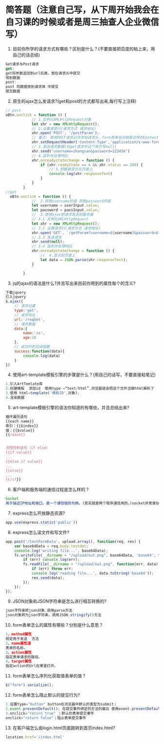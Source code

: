 # 简答题（注意自己写，从下周开始我会在自习课的时候或者是周三抽查人企业微信写）

1. 目前你所学的请求方式有哪些？区别是什么？(不要直接把百度的粘上来，用自己的话总结)
```js
Get请求与Post请求
get:
get将参数追加到url后面，放在请求头中提交
得到数据
post:
post 将数据放到请求体 中提交
提交数据
```

2. 原生的ajax怎么发请求?(get和post的方式都写出来,每行写上注释)
```js
// post
oBtn.onclick = function () {
            // 1.实例化XMLHttpRequest对象
            let xhr = new XMLHttpRequest();
            // 2.设置请求行(请求方式 请求地址)
            xhr.open('POST', '/postParam');
            // 重点: 使用POST请求必须添加请求头，form表单自动就是这样的Content-Type
            xhr.setRequestHeader('Content-Type','application/x-www-form-urlencoded');
            // 3.发送请求数据(在get请求中这个地方写null)
            xhr.send("username=zhangsan&password=123456")
            // 4.监听并处理响应
            xhr.onreadystatechange = function () {
                if (xhr.readyState == 4 && xhr.status == 200) {
                    // 5.把数据显示在页面上
                    console.log(xhr.responseText)
                }
            }
        }
//get
  oBtn.onclick = function () {
            //  2.获取username的值 获取password的值
            let username = userInput.value;
            let password = passInput.value;
            //  3.使用ajax把请求发送到服务器
            // 3.1 实例化XMLHttpRequest
            let xhr = new XMLHttpRequest();
            // 3.2 设置请求行(请求方式 请求地址)
            xhr.open('GET', `/getParam?username=${username}&password=${password}`);
            // 3.3 发送请求
            xhr.send(null);
            // 3.4 监听并处理响应
            xhr.onreadystatechange = function () {
                //  4.显示到页面上
                let data = JSON.parse(xhr.responseText);
            }

        }
```

3. jq的ajax的语法是什么?并且写出来目前你用到的属性每个的含义?
```js
下载jquery
引入jquery
$.ajax({
    // 请求设置
    type:'get',
    // 请求地址
    url:'/reqGet',
    // 请求数据
    data:{
        name:'zs',
        age:18
    },
    // 成功时的回调函数
    success:function(data){
        console.log(data)
    }
})
```

4. 使用art-template模板引擎的步骤是什么？(用自己的话写，不要直接粘笔记)
```js
1.引入ArtTemlate库
2.创建模板  添加id  使用type =“text/html”,浏览器就会把这个文件当做html解析了
3.使用 html=template('模板ID',对象);
4.渲染数据
```

5. art-template模板引擎的语法你知道的有哪些，并且总结出来?
```js
循环遍历语句
{{each name}}
索引：{{$index}}
值：{{$value}}
{{/each}}


流程控制语句（if else）
{{if value}}
...
{{else if value}}
...
{{else}}
...
{{/if}}
```

6. 客户端和服务端的通信过程是怎么样的？
```js
Socket
用于描述IP地址和端口，是一个通信链的句柄。(其实就是两个程序通信用的。)socket非常类似于电话的插座。以一个电话网为例。电话的通话双方相当于相互通信的2个程序，电话号码可以当作是IP地址。任何用户在通话之前，首先要占有一部电话机，相当于申请一个socket；同时要知道对方的号码（IP地址），相当于对方有一个固定的socket。然后向对方拨号呼叫，相当于发出连接请求。对方假如在场并空闲，拿起电话话筒，双方就可以正式通话，相当于连接成功。双方通话的过程，是一方向电话机发出信号和对方从电话机接收信号的过程，相当于向socket发送数据和从socket接收数据。通话结束后，一方挂起电话机相当于关闭socket，撤消连接，通信完成。
```

7. express怎么开放静态资源?
```js
app.use(express.static('public'))
```

8. express怎么读文件和写文件?
```js
app.post('/testFormData', upload.array(), function(req, res) {
    var base64Data = req.body.testdot;
    console.log('writing file...', base64Data);
    fs.writeFile(__dirname + "/upload/out.png", base64Data, 'base64', function(err) {
        if (err) console.log(err);
        fs.readFile(__dirname + "/upload/out.png", function(err, data) {
            if (err) throw err;
            console.log('reading file...', data.toString('base64'));
            res.send(data);
        });
    });
});
```

9. JSON对象和JSON字符串是怎么进行相互转换的?
```js
json字符串转json对象,调用parse方法
json对象转为json字符串，调用JSON.stringify()方法
```

10. form表单怎么的属性有哪些？分别是什么意思？
```js
1、method属性
规定用于发送  方法
2、name属性道
表单的名称。
3、action属性
指定表单请求的路径。
4、target属性
指定action的Url在哪里打开。
```

11. form表单怎么序列化获取值表单的值？
```js
$("form").serialize();
```

12. form表单怎么阻止默认的提交行为?
```js
1.设置type="button" button在浏览器中默认的类型为submit；
2.event.preventDefault(); 在提交事件绑定的方法的最后 使用event.preventDefault();方法；
3.onclick="return true" ；默认的表单提交事件
onclick="return false"；阻止表单提交事件
```

13. 在客户端怎么由login.html页面跳转到首页index.html?
```js
location.href='/index.html'
```